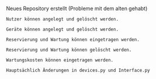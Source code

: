 Neues Repository erstellt (Probleme mit dem alten gehabt)

    Nutzer können angelegt und gelöscht werden. 

    Geräte können angelegt und gelöscht werden.

    Reservierung und Wartung können eingetragen werden. 

    Reservierung und Wartung können gelöscht werden. 

    Wartungskosten können eingetragen werden. 

    Hauptsächlich Änderungen in devices.py und Interface.py
